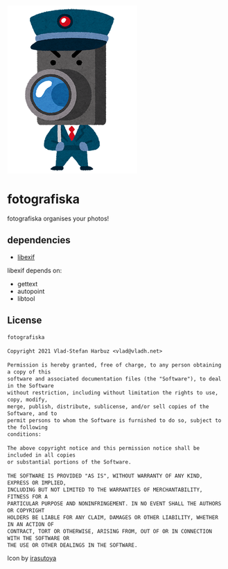 ![pstr string functions](images/character_bouhan_camera_sm1.png)

# fotografiska

fotografiska organises your photos!

## dependencies

* [libexif](https://github.com/libexif/libexif)

libexif depends on:

* gettext
* autopoint
* libtool

## License

```
fotografiska

Copyright 2021 Vlad-Stefan Harbuz <vlad@vladh.net>

Permission is hereby granted, free of charge, to any person obtaining a copy of this
software and associated documentation files (the "Software"), to deal in the Software
without restriction, including without limitation the rights to use, copy, modify,
merge, publish, distribute, sublicense, and/or sell copies of the Software, and to
permit persons to whom the Software is furnished to do so, subject to the following
conditions:

The above copyright notice and this permission notice shall be included in all copies
or substantial portions of the Software.

THE SOFTWARE IS PROVIDED "AS IS", WITHOUT WARRANTY OF ANY KIND, EXPRESS OR IMPLIED,
INCLUDING BUT NOT LIMITED TO THE WARRANTIES OF MERCHANTABILITY, FITNESS FOR A
PARTICULAR PURPOSE AND NONINFRINGEMENT. IN NO EVENT SHALL THE AUTHORS OR COPYRIGHT
HOLDERS BE LIABLE FOR ANY CLAIM, DAMAGES OR OTHER LIABILITY, WHETHER IN AN ACTION OF
CONTRACT, TORT OR OTHERWISE, ARISING FROM, OUT OF OR IN CONNECTION WITH THE SOFTWARE OR
THE USE OR OTHER DEALINGS IN THE SOFTWARE.
```

Icon by [irasutoya](https://www.irasutoya.com)
